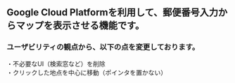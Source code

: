 ## Google Cloud Platformを利用して、郵便番号入力からマップを表示させる機能です。  
### ユーザビリティの観点から、以下の点を変更しております。    
・不必要なUI（検索窓など）を削除    
・クリックした地点を中心に移動（ポインタを置かない）  
